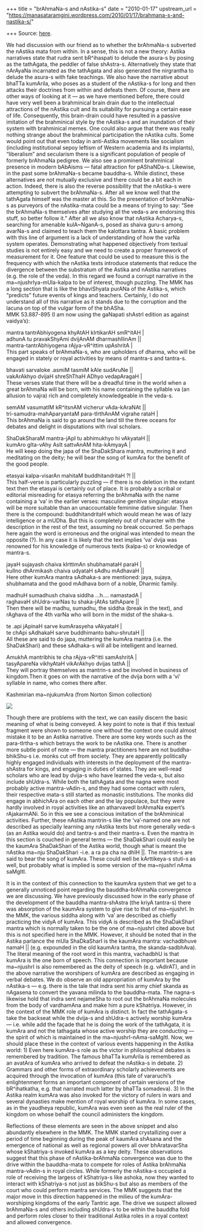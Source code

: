 +++
title = "brAhmaNa-s and nAstika-s"
date = "2010-01-17"
upstream_url = "https://manasataramgini.wordpress.com/2010/01/17/brahmana-s-and-nastika-s/"

+++
Source: [here](https://manasataramgini.wordpress.com/2010/01/17/brahmana-s-and-nastika-s/).

We had discussion with our friend as to whether the brAhmaNa-s subverted
the nAstika mata from within. In a sense, this is not a new theory:
Astika narratives state that rudra sent bR^ihaspati to delude the
asura-s by posing as the tathAgata, the peddler of false shAstra-s.
Alternatively they state that nArAyaNa incarnated as the tathAgata and
also generated the nirgrantha to delude the asura-s with fake teachings.
We also have the narrative about bhaTTa kumArila, who poses as a student
of the nAstika-s for long and then attacks their doctrines from within
and defeats them. Of course, there are other ways of looking at it — as
we have mentioned before, there could have very well been a brahminical
brain drain due to the intellectual attractions of the nAstika cult and
its suitability for pursuing a certain ease of life. Consequently, this
brain-drain could have resulted in a passive imitation of the
brahminical style by the nAstika-s and an inundation of their system
with brahminical memes. One could also argue that there was really
nothing strange about the brahminical participation the nAstika cults.
Some would point out that even today in anti-Astika movements like
socialism (including institutional sepoy leftism of Western academia and
its implants), “liberalism” and secularism there is a significant
population of people of formerly brAhmaNa pedigree. We also see a
prominent brahminical presence in modern bAbAisms — fatal attraction for
pAShaNDa-s. Likewise, in the past some brAhmaNa-s became bauddha-s.
While distinct, these alternatives are not mutually exclusive and there
could be a bit each in action. Indeed, there is also the reverse
possibility that the nAstika-s were attempting to subvert the
brAhmaNa-s. After all we know well that the tathAgata himself was the
master at this. So the presentation of brAhmaNa-s as purveyors of the
nAstika-mata could be a means of trying to say: “See the brAhmaNa-s
themselves after studying all the veda-s are endorsing this stuff, so
better follow it.” After all we also know that nAstika Acharya-s,
searching for amenable kulA\~NganA-s, posed as shaiva guru-s among
avarNa-s and claimed to teach them the kalottara tantra. A basic problem
with this line of argument is a lack of understanding of how the varNa
system operates. Demonstrating what happened objectively from textual
studies is not entirely easy and we need to create a proper framework of
measurement for it. One feature that could be used to measure this is
the frequency with which the nAstika texts introduce statements that
reduce the divergence between the substratum of the Astika and nAstika
narratives (e.g. the role of the veda). In this regard we found a
corrupt narrative in the ma\~njushrIya-mUla-kalpa to be of interest,
though puzzling. The MMK has a long section that is like the bhaviShyata
purANa of the Astika-s, which “predicts” future events of kings and
teachers. Certainly, I do not understand all of this narrative as it
stands due to the corruption and the lacuna on top of the vulgar form of
the bhASha.  
MMK 53.887-895 (I am now using the gaNapati shAstrI edition as against
vaidya’s):

mantra tantrAbhiyogena khyAtAH kIrtikarAH smR^itAH \|  
adhunA tu pravakShyAmi dvijAnAM dharmashIlinAm \|\|  
mantra-tantrAbhiyogena rAjya-vR^ittim upAshritA \|  
This part speaks of brAhmaNa-s, who are upholders of dharma, who will be
engaged in stately or royal activities by means of mantra-s and
tantra-s.

bhavati sarvaloke .asmiM tasmiM kAle sudAruNe \|\|  
vakArAkhyo dvijaH shreShThaH ADhyo vedapAragaH \|  
These verses state that there will be a dreadful time in the world when
a great brAhmaNa will be born, with his name containing the syllable va
(an allusion to vajra) rich and completely knowledgeable in the veda-s.

semAM vasumatIM kR^itsnAM vicherur vAda-kAraNAt \|\|  
tri-samudra-mahAparyantaM para-tIrthAnAM vigrahe rataH \|  
This brAhmaNa is said to go around the land till the three oceans for
debates and delight in disputations with rival scholars.

ShaDakSharaM mantra-jApI tu abhimukhyo hi vAkyataH \|\|  
kumAro gIta-vAhy AsIt sattvAnAM hita-kAmyayA \|  
He will keep doing the japa of the ShaDakShara mantra, muttering it and
meditating on the deity; he will bear the song of kumAra for the benefit
of the good people.

etasyai kalpa-visarAn mahitaM buddhitandritaH ?! \|\|  
This half-verse is particularly puzzling — if there is no deletion in
the extant text then the etasyai is certainly out of place. It is
probably a scribal or editorial misreading for etasya referring the
brAhmaNa with the name containing a ‘va’ in the earlier verses:
masculine genitive singular: etasya will be more suitable than an
unaccountable feminine dative singular. Then there is the compound:
buddhitandritaH which would mean he was of lazy intelligence or a mUDha.
But this is completely out of character with the description in the rest
of the text, assuming no break occurred. So perhaps here again the word
is erroneous and the original was intended to mean the opposite (?). In
any case it is likely that the text implies ‘va’ dvija was renowned for
his knowledge of numerous texts (kalpa-s) or knowledge of mantra-s.

jayaH sujayash chaiva kIrttimAn shubhamataH paraH \|  
kulIno dhArmikash chaiva udyataH sAdhu mAdhavaH \|\|  
Here other kumAra mantra sAdhaka-s are mentioned: jaya, sujaya,
shubhamata and the good mAdhava born of a noble, Dharmic family.

madhuH sumadhush chaiva siddha …h…. namastadA \|  
raghavaH shUdra-varNas tu shaka-jAtAs tathApare \|\|  
Then there will be madhu, sumadhu, the siddha (break in the text), and
rAghava of the 4th varNa who will born in the midst of the shaka-s.

te .api jApinaH sarve kumArasyeha vAkyataH \|  
te chApi sAdhakaH sarve buddhimanto bahu-shrutaH \|\|  
All these are said to do japa, muttering the kumAra mantra (i.e. the
ShaDakShari) and these sAdhaka-s will all be intelligent and learned.

AmukhA mantribhis te cha rAjya-vR^itti samAshritA \|  
tasyApareNa vikhyAtaH vikArAkhyo dvijas tathA \|\|  
They will portray themselves as mantrin-s and be involved in business of
kingdom.Then it goes on with the narrative of the dvija born with a ‘vi’
syllable in name, who comes there after.

Kashmirian ma\~njukumAra (from Norton Simon collection)

[![](https://i1.wp.com/lh3.ggpht.com/_hjuA1bE0hBw/S1P_kGnjk_I/AAAAAAAABOs/3hKcgp_zJ6g/s400/manjushrI_kumAra.jpg)](http://picasaweb.google.com/lh/photo/UV1uJrojEATJ3r-r8UVrKw?authkey=Gv1sRgCIGN1oOM5ODeEA&feat=embedwebsite)

Though there are problems with the text, we can easily discern the basic
meaning of what is being conveyed. A key point to note is that if this
textual fragment were shown to someone one without the context one could
almost mistake it to be an Astika narrative. There are some key words
such as the para-tIrtha-s which betrays the work to be nAstika one.
There is another more subtle point of note — the mantra practitioners
here are not buddha-bhikShu-s i.e. monks cut off from society. They are
apparently politically highly engaged individuals with interests in the
deployment of the mantra-shAstra for kings, and engaging in duties of
states. They are well-read scholars who are lead by dvija-s who have
learned the veda-s, but also include shUdra-s. While both the tathAgata
and the nagna were most probably active mantra-vAdin-s, and they had
some contact with rulers, their respective mata-s still started as
monastic institutions. The monks did engage in abhichAra on each other
and the lay populace, but they were hardly involved in royal activities
like an atharvavedI brAhmaNa expert’s rAjakarmANi. So in this we see a
conscious imitation of the brAhminical activities. Further, these
nAstika mantrin-s like the ‘va’-named one are not described as specially
learning any nAstika texts but more generally veda-s (as an Astika would
do) and tantra-s and their mantra-s. Even the mantra in this section is
couched in general terms — the ShaDakShari could easily be the kaumAra
ShaDakShari of the Astika world, though what is meant the nAstika
ma\~nju ShaDakShari -i.e. a ra pa cha na dhIH \|\|. The mantrin-s are
said to bear the song of kumAra. These could well be kArttikeya-s
stuti-s as well, but probably what is implied is some version of the
ma\~njushrI nAma saMgItI.

It is in the context of this connection to the kaumAra system that we
get to a generally unnoticed point regarding the bauddha-brAhmaNa
convergence we are discussing. We have previously discussed how in the
early phase of the development of the bauddha mantra-shAstra (the kriyA
tantra-s) there was absorption of the kaumAra system to give rise to
that of ma\~njushrI. In the MMK, the various siddha along with ‘va’ are
described as chiefly practicing the vidyA of kumAra. This vidyA is
described as the ShaDakSharI mantra which is normally taken to be the
one of ma\~njushrI cited above but this is not specified here in the
MMK. However, it should be noted that in the Astika parlance the mUla
ShaDkaSharI is the kaumAra mantra: vachadbhuve namaH \|\| (e.g.
expounded in the old kaumAra tantra, the skanda-sadbhAva). The literal
meaning of the root word in this mantra, vachadbhU is that kumAra is the
one born of speech. This connection is important because ma\~njushrI is
also remembered as the deity of speech (e.g. vAdirAT), and in the above
narrative the worshipers of kumAra are described as engaging in verbal
debates. We do observe an old appropriation of kumAra by the nAstika-s —
e.g. there is the tale that indra sent his army chief skanda as nAgasena
to convert the yavana milinda to the bauddha-mata. The nagna-s likewise
hold that indra sent nejameSha to root out the brAhmaNa molecules from
the body of vardhamAna and make him a pure kShatriya. However, in the
context of the MMK role of kumAra is distinct. In fact the tathAgata-s
take the backseat while the dvija-s and shUdra-s actively worship kumAra
— i.e. while add the façade that he is doing the work of the tathAgata,
it is kumAra and not the tathagata whose active worship they are
conducting — the spirit of which is maintained in the
ma\~njushrI-nAma-saMgItI. Now, we should place these in the context of
various events happening in the Astika world: 1) Even here kumAra-s role
as the victor in philosophical debates is remembered by tradition. The
famous bhaTTa kumArila is remembered as an avatAra of kumAra who arrived
to defeat the nAstika-s in debate. 2) Grammars and other forms of
extraordinary scholarly achievements are acquired through the invocation
of kumAra (this tale of vararuchi’s enlightenment forms an important
component of certain versions of the bR^ihatkatha, e.g. that narrated
much latter by bhaTTa somadeva). 3) In the Astika realm kumAra was also
invoked for the victory of rulers in wars and several dynasties make
mention of royal worship of kumAra. In some cases, as in the yaudheya
republic, kumAra was even seen as the real ruler of the kingdom on whose
behalf the council administers the kingdom.

Reflections of these elements are seen in the above snippet and also
abundantly elsewhere in the MMK. The MMK started crystallizing over a
period of time beginning during the peak of kaumAra shAsana and the
emergence of national as well as regional powers all over bhAratavarSha
whose kShatriya-s invoked kumAra as a key deity. These observations
suggest that this phase of nAstika-brAhmaNa convergence was due to the
drive within the bauddha-mata to compete for roles of Astika brAhmaNa
mantra-vAdin-s in royal circles. While formerly the nAstika-s occupied a
role of receiving the largess of kShatriya-s like ashoka, now they
wanted to interact with kShatriya-s not just as bikShu-s but also as
members of the court who could perform mantra services. The MMK suggests
that the major move in this direction happened in the milieu of the
kumAra-worshiping kingdoms of the early Tantric age. The drive we
suspect allowed brAhmaNa-s and others including shUdra-s to be within
the bauddha fold and perform roles closer to their traditional Astika
roles in a royal context and allowed convergence.


